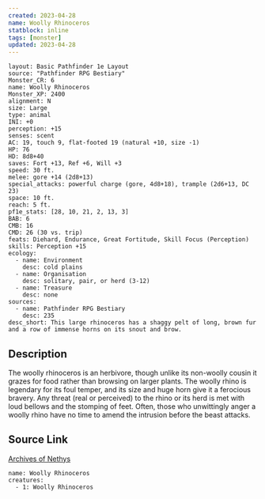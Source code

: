 ```yaml
---
created: 2023-04-28
name: Woolly Rhinoceros
statblock: inline
tags: [monster]
updated: 2023-04-28
---
```

```statblock
layout: Basic Pathfinder 1e Layout
source: "Pathfinder RPG Bestiary"
Monster_CR: 6
name: Woolly Rhinoceros
Monster_XP: 2400
alignment: N
size: Large
type: animal
INI: +0
perception: +15
senses: scent
AC: 19, touch 9, flat-footed 19 (natural +10, size -1)
HP: 76
HD: 8d8+40
saves: Fort +13, Ref +6, Will +3
speed: 30 ft.
melee: gore +14 (2d8+13)
special_attacks: powerful charge (gore, 4d8+18), trample (2d6+13, DC 23)
space: 10 ft.
reach: 5 ft.
pf1e_stats: [28, 10, 21, 2, 13, 3]
BAB: 6
CMB: 16
CMD: 26 (30 vs. trip)
feats: Diehard, Endurance, Great Fortitude, Skill Focus (Perception)
skills: Perception +15
ecology:
  - name: Environment
    desc: cold plains
  - name: Organisation
    desc: solitary, pair, or herd (3-12)
  - name: Treasure
    desc: none
sources:
  - name: Pathfinder RPG Bestiary
    desc: 235
desc_short: This large rhinoceros has a shaggy pelt of long, brown fur and a row of immense horns on its snout and brow.
```
## Description
The woolly rhinoceros is an herbivore, though unlike its non-woolly cousin it grazes for food rather than browsing on larger plants. The woolly rhino is legendary for its foul temper, and its size and huge horn give it a ferocious bravery. Any threat (real or perceived) to the rhino or its herd is met with loud bellows and the stomping of feet. Often, those who unwittingly anger a woolly rhino have no time to amend the intrusion before the beast attacks.
## Source Link
[Archives of Nethys](https://aonprd.com/MonsterDisplay.aspx?ItemName=Woolly%20Rhinoceros)
```encounter-table
name: Woolly Rhinoceros
creatures:
  - 1: Woolly Rhinoceros
```
